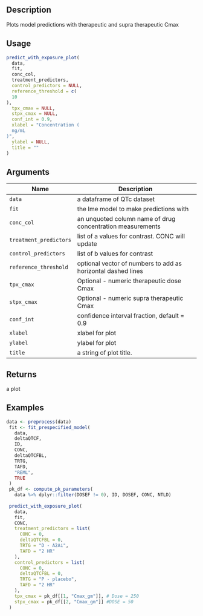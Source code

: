 ## Description

Plots model predictions with therapeutic and supra therapeutic Cmax

## Usage

```r
predict_with_exposure_plot(
  data,
  fit,
  conc_col,
  treatment_predictors,
  control_predictors = NULL,
  reference_threshold = c(
  10
),
  tpx_cmax = NULL,
  stpx_cmax = NULL,
  conf_int = 0.9,
  xlabel = "Concentration (
  ng/mL
)",
  ylabel = NULL,
  title = ""
)
```

## Arguments

| Name | Description |
|------|-------------|
| `data` | a dataframe of QTc dataset |
| `fit` | the lme model to make predictions with |
| `conc_col` | an unquoted column name of drug concentration measurements |
| `treatment_predictors` | list of a values for contrast. CONC will update |
| `control_predictors` | list of b values for contrast |
| `reference_threshold` | optional vector of numbers to add as horizontal dashed lines |
| `tpx_cmax` | Optional - numeric therapeutic dose Cmax |
| `stpx_cmax` | Optional - numeric supra therapeutic Cmax |
| `conf_int` | confidence interval fraction, default = 0.9 |
| `xlabel` | xlabel for plot |
| `ylabel` | ylabel for plot |
| `title` | a string of plot title. |

## Returns

a plot

## Examples

```r
data <- preprocess(data)
 fit <- fit_prespecified_model(
   data,
   deltaQTCF,
   ID,
   CONC,
   deltaQTCFBL,
   TRTG,
   TAFD,
   "REML",
   TRUE
 )
 pk_df <- compute_pk_parameters(
   data %>% dplyr::filter(DOSEF != 0), ID, DOSEF, CONC, NTLD)
 
 predict_with_exposure_plot(
   data,
   fit,
   CONC,
   treatment_predictors = list(
     CONC = 0,
     deltaQTCFBL = 0,
     TRTG = "D - A2Ai",
     TAFD = "2 HR"
   ),
   control_predictors = list(
     CONC = 0,
     deltaQTCFBL = 0,
     TRTG = "P - placebo",
     TAFD = "2 HR"
   ),
   tpx_cmax = pk_df[[1, "Cmax_gm"]], # Dose = 250
   stpx_cmax = pk_df[[2, "Cmax_gm"]] #DOSE = 50
 )
```


